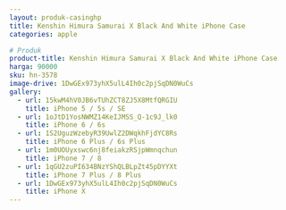 ```yaml
---
layout: produk-casinghp
title: Kenshin Himura Samurai X Black And White iPhone Case
categories: apple

# Produk
product-title: Kenshin Himura Samurai X Black And White iPhone Case
harga: 90000
sku: hn-3578
image-drive: 1DwGEx973yhX5ulL4Ih0c2pjSqDN0WuCs
gallery:
  - url: 15kwM4hV0JB6vTUhZCT8ZJ5X8MtfQRGIU
    title: iPhone 5 / 5s / SE
  - url: 1oJtD1YosNWMZ14KeIJMSS_Q-1c9J_lk0
    title: iPhone 6 / 6s
  - url: 1S2UguzWzebyR39UwlZ2DWqkhFjdYC8Rs
    title: iPhone 6 Plus / 6s Plus
  - url: 1m0UOUyxswc6nj8feiakzRSjpWmnqchun
    title: iPhone 7 / 8
  - url: 1qGU2zuPI634BNzYShQLBLpZt45pDYYXt
    title: iPhone 7 Plus / 8 Plus
  - url: 1DwGEx973yhX5ulL4Ih0c2pjSqDN0WuCs
    title: iPhone X
---
```

